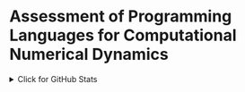 # Assessment of Programming Languages for Computational Numerical Dynamics

<details>
<summary>Click for GitHub Stats</summary>

<p align="center">
    <img alt = "GitHub Stats" src="https://github-readme-stats.vercel.app/api?username=arturofburgos&show_icons=true&hide=issues&icon_color=000000&hide_border=true&title_color=5391FE&text_color=555">
    <br>
    <img alt = "Top Language" src="https://github-readme-stats.vercel.app/api/top-langs/?username=arturofburgos&hide=html,&hide_border=true&title_color=5391FE&text_color=555"
</p>



Establishing efficiency evaluations and comparisons of different programming languages is not a trivial task.

The comparisons proposed in the present work address routines usually applied in CFD algorithms, i.e. solving system of linear equations, and changing vector element positions. The tests are Copying Arrays, Matrix Multiplication, Fibonacci's Sequence and solve a Linear System.

These are important tests because, in major CFD and Heat Transfer problems, it is necessary to set up a mesh grid and manipulate large amount of data.

The computer parameters are listed below, all tests were done in isolation so that there was no interference from third parties in the speed:

    -Name from Operational System: Ubuntu 18.04.4 LTS\

    -Processor: Intel(R) Core(TM) i7-6500U CPU @ 2.50GHz x4

    -Installed RAM: 15,3 GB 

## Copying Arrays

Considering an A tri-dimensional matrix -- shape (n, n, 3), which is modified according to the following equation:

    A[i,j,1] = A[i,j,2]
    
    A[i,j,3] = A[i,j,2]

For that, the numerical operations have been made by using loops or vectorization procedure

## Matrix Multiplication

Test in order to solve a simple matrix multiplication. Assuming an A and B arbitrary matrix,


    R = A x B

where R is the result of this operation. It is important to mention that some programming languages have this process as an intrinsic routine. As well as in the first test, here I also used loops and vectorization

## Fibonacci's Sequence

Fibonacci's Sequence is the infinite sequence of numbers that is governed by the following formula:


    F_{n} = F_{n-1} + F_{n-2}, 
    
    where n is greater than 1 and belongs to the Integer Set

 
The main purpose here is to calculate the execution time of the program on finding the Fibonacci's number according to its n indices. However for this third test, we used loops and recursive functions.

## Linear System

As the last test, it is proposed the resolution of a linear system based on the following problem. It consists of a flat surface with 9 nodes, and the contour temperatures are known. It is easy to understand that each node temperature must be equal to the sum's average of the adjacent temperatures. 


![](images/grid_surface.png)




